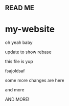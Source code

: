 READ ME
------------------------------------------------
# my-website
oh yeah baby

update to show rebase

this file is yup

fsajoldsaf

some more changes are here

and more

AND MORE!